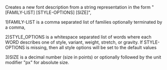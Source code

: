 Creates a new font description from a string representation in the form 
"[FAMILY-LIST] [STYLE-OPTIONS] [SIZE]", 

1)FAMILY-LIST is a comma separated list of families optionally terminated by a comma,

2)STYLE_OPTIONS is a whitespace separated list of words where each WORD describes one of style, variant, weight, stretch, or gravity. If STYLE-OPTIONS is missing, then all style options will be set to the default values

3)SIZE is a decimal number (size in points) or optionally followed by the unit modifier "px" for absolute size. 

